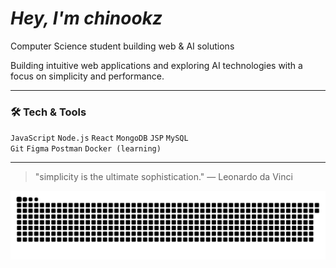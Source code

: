 <div align="left">

 # *Hey, I'm chinookz*


<p>Computer Science student building web & AI solutions</p>
Building intuitive web applications and exploring AI technologies with a focus on simplicity and performance.

---

### 🛠️ Tech & Tools
`JavaScript` `Node.js` `React` `MongoDB` `JSP` `MySQL`  
`Git` `Figma` `Postman` `Docker (learning)`

---

> "simplicity is the ultimate sophistication." — Leonardo da Vinci


<picture>
  <source media="(prefers-color-scheme: dark)" srcset="https://raw.githubusercontent.com/chin00kz/chin00kz/output/github-snake-dark.svg" />
  <source media="(prefers-color-scheme: light)" srcset="https://raw.githubusercontent.com/chin00kz/chin00kz/output/github-snake.svg" />
  <img alt="github-snake" src="https://raw.githubusercontent.com/chin00kz/chin00kz/output/github-snake.svg" />
</picture>
